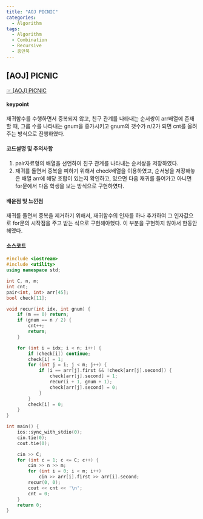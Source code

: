 ```yaml
---
title: "AOJ PICNIC"
categories:
  - Algorithm
tags:
  - Algorithm
  - Combination
  - Recursive
  - 종만북
---
```


## [AOJ] PICNIC
 [☞ [AOJ] PICNIC](https://www.algospot.com/judge/problem/read/PICNIC)

#### keypoint
재귀함수를 수행하면서 중복되지 않고, 친구 관계를 나타내는 순서쌍이 arr배열에 존재할 때, 그룹 수를 나타내는 gnum을 증가시키고 gnum의 갯수가 n/2가 되면 cnt를 올려주는 방식으로 진행하였다.

#### 코드설명 및 주의사항
1. pair자료형의 배열을 선언하여 친구 관계를 나타내는 순서쌍을 저장하였다.
2. 재귀를 돌면서 중복을 피하기 위해서 check배열을 이용하였고, 순서쌍을 저장해놓은 배열 arr에 해당 조합이 있는지 확인하고, 있으면 다음 재귀를 들어가고 아니면 for문에서 다음 학생을 보는 방식으로 구현하였다.

#### 배운점 및 느낀점
재귀를 돌면서 중복을 제거하기 위해서, 재귀함수의 인자를 하나 추가하여 그 인자값으로 for문의 시작점을 주고 받는 식으로 구현해야했다. 이 부분을 구현하지 않아서 한동안 헤멨다.

#### 소스코드
```cpp
#include <iostream>
#include <utility>
using namespace std;

int C, n, m;
int cnt;
pair<int, int> arr[45];
bool check[11];

void recur(int idx, int gnum) {
	if (m == 0) return;
	if (gnum == n / 2) {
		cnt++;
		return;
	}

	for (int i = idx; i < n; i++) {
		if (check[i]) continue;
		check[i] = 1;
		for (int j = i; j < m; j++) {
			if (i == arr[j].first && !check[arr[j].second]) {
				check[arr[j].second] = 1;
				recur(i + 1, gnum + 1);
				check[arr[j].second] = 0;
			}
		}
		check[i] = 0;
	}
}

int main() {
	ios::sync_with_stdio(0);
	cin.tie(0);
	cout.tie(0);

	cin >> C;
	for (int c = 1; c <= C; c++) {
		cin >> n >> m;
		for (int i = 0; i < m; i++)
			cin >> arr[i].first >> arr[i].second;
		recur(0, 0);
		cout << cnt << '\n';
		cnt = 0;
	}
	return 0;
}
```


